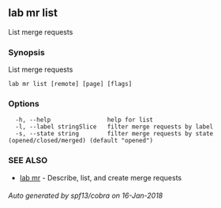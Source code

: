 ## lab mr list

List merge requests

### Synopsis


List merge requests

```
lab mr list [remote] [page] [flags]
```

### Options

```
  -h, --help                help for list
  -l, --label stringSlice   filter merge requests by label
  -s, --state string        filter merge requests by state (opened/closed/merged) (default "opened")
```

### SEE ALSO
* [lab mr](lab_mr.md)	 - Describe, list, and create merge requests

###### Auto generated by spf13/cobra on 16-Jan-2018
